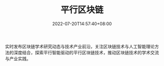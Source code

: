 ﻿---
weight: 
title: "平行区块链"
description: "实时发布区块链学术研究动态与技术产业前沿，关注区块链技术与人工智能理论方法的深度结合，探索平行智能驱动的平行区块链技术，推动区块链技术的学术交流与产业实践"
date: 2022-07-20T14:57:40+08:00
lastmod: 2022-07-20T14:57:40+08:00
draft: false
authors: ["Simon"]
featuredImage: "pingxingqukuailian.jpg"
link: "http://mp.weixin.qq.com/profile?src=3&timestamp=1658285911&ver=1&signature=nBaeJxdw4tnhOqwLDEepJ-Ly4ojzQ13zKGecwlIPmZYf3VxcANL8DHSyEp6MmnAfsvl4Z-zEblhXhxZtyLZczA=="
tags: ["微信公众号","平行区块链"]
categories: ["navigation"]
navigation: ["微信公众号"]
lightgallery: true
toc: true
pinned: false
recommend: false
recommend1: false
---
实时发布区块链学术研究动态与技术产业前沿，关注区块链技术与人工智能理论方法的深度结合，探索平行智能驱动的平行区块链技术，推动区块链技术的学术交流与产业实践。
